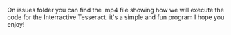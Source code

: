 On issues folder you can find the .mp4 file showing how we will execute the code for the Interractive Tesseract. it's a simple and fun program I hope you enjoy!
